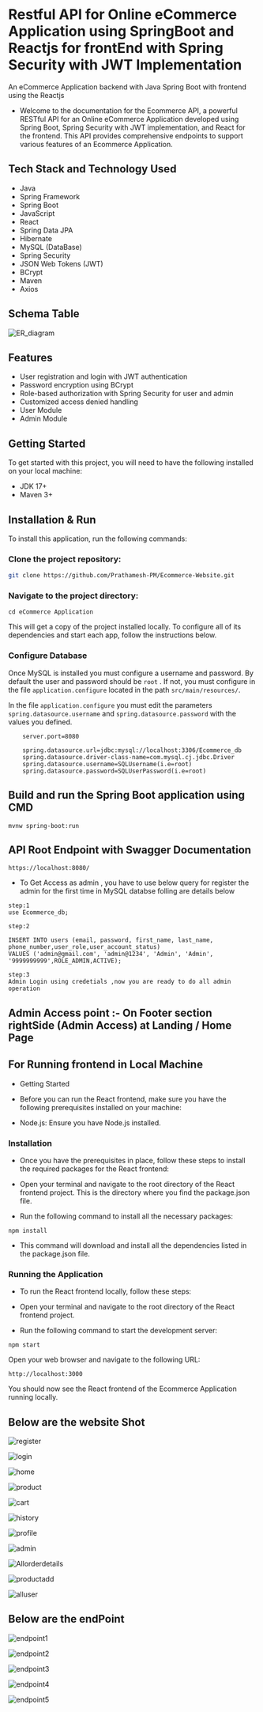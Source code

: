# Restful API for Online eCommerce Application using SpringBoot and Reactjs for frontEnd with Spring Security with JWT Implementation

An eCommerce Application backend with Java Spring Boot with frontend using the Reactjs

- Welcome to the documentation for the Ecommerce API, a powerful RESTful API for an Online eCommerce Application developed using Spring Boot, Spring Security with JWT implementation, and React for the frontend. This API provides comprehensive endpoints to support various features of an Ecommerce Application.

## Tech Stack and Technology Used

- Java
- Spring Framework
- Spring Boot
- JavaScript
- React
- Spring Data JPA
- Hibernate
- MySQL (DataBase)
- Spring Security
- JSON Web Tokens (JWT)
- BCrypt
- Maven
- Axios

## Schema Table
![ER_diagram](/ER_diagram.png)

## Features

- User registration and login with JWT authentication
- Password encryption using BCrypt
- Role-based authorization with Spring Security for user and admin
- Customized access denied handling
- User Module
- Admin Module

## Getting Started

To get started with this project, you will need to have the following installed on your local machine:

- JDK 17+
- Maven 3+

## Installation & Run
To install this application, run the following commands:

### Clone the project repository:
```bash
git clone https://github.com/Prathamesh-PM/Ecommerce-Website.git
```
### Navigate to the project directory:
```
cd eCommerce Application
```

This will get a copy of the project installed locally. To configure all of its dependencies and start each app, follow the instructions below.

### Configure Database

Once MySQL is installed you must configure a username and password. By default the user and password should be `root` . If not, you must configure in the file `application.configure` located in the path `src/main/resources/`.

In the file `application.configure` you must edit the parameters `spring.datasource.username` and `spring.datasource.password` with the values you defined.

```
    server.port=8080

    spring.datasource.url=jdbc:mysql://localhost:3306/Ecommerce_db
    spring.datasource.driver-class-name=com.mysql.cj.jdbc.Driver
    spring.datasource.username=SQLUsername(i.e=root)
    spring.datasource.password=SQLUserPassword(i.e=root)

```

## Build and run the Spring Boot application using CMD
```
mvnw spring-boot:run
```


## API Root Endpoint with Swagger Documentation

```
https://localhost:8080/
```

- To Get Access as admin , you have to use below query for register the admin for the first time in MySQL databse folling are details below

```
step:1
use Ecommerce_db;

step:2

INSERT INTO users (email, password, first_name, last_name, phone_number,user_role,user_account_status)
VALUES ('admin@gmail.com', 'admin@1234', 'Admin', 'Admin', '9999999999',ROLE_ADMIN,ACTIVE);

step:3
Admin Login using credetials ,now you are ready to do all admin operation

```

## Admin Access point :- On Footer section rightSide (Admin Access) at Landing / Home Page

## For Running frontend in Local Machine

- Getting Started

* Before you can run the React frontend, make sure you have the following prerequisites installed on your machine:

* Node.js: Ensure you have Node.js installed.

### Installation

- Once you have the prerequisites in place, follow these steps to install the required packages for the React frontend:

- Open your terminal and navigate to the root directory of the React frontend project. This is the directory where you find the package.json file.

- Run the following command to install all the necessary packages:

```
npm install
```

- This command will download and install all the dependencies listed in the package.json file.

### Running the Application

- To run the React frontend locally, follow these steps:

- Open your terminal and navigate to the root directory of the React frontend project.

- Run the following command to start the development server:

```
npm start
```

Open your web browser and navigate to the following URL:

```
http://localhost:3000
```

You should now see the React frontend of the Ecommerce Application running locally.

## Below are the website Shot
![register](./ecomShot/register.png)

![login](./ecomShot/login.png)

![home](./ecomShot/home.png)

![product](./ecomShot/product.png)

![cart](./ecomShot/cart.png)

![history](./ecomShot/history.png)

![profile](./ecomShot/profile.png)

![admin](./ecomShot/admin.png)

![Allorderdetails](./ecomShot/Allorderdetails.png)

![productadd](./ecomShot/productadd.png)

![alluser](./ecomShot/alluser.png)


## Below are the endPoint
![endpoint1](./end-point-shot/endpoint1.png)

![endpoint2](./end-point-shot/endpoint2.png)

![endpoint3](./end-point-shot/endpoint3.png)

![endpoint4](./end-point-shot/endpoint4.png)

![endpoint5](./end-point-shot/endpoint5.png)


